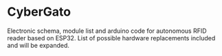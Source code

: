 # CyberGato
Electronic schema, module list and arduino code for autonomous RFID reader based on ESP32. List of possible hardware replacements included and will be expanded.
